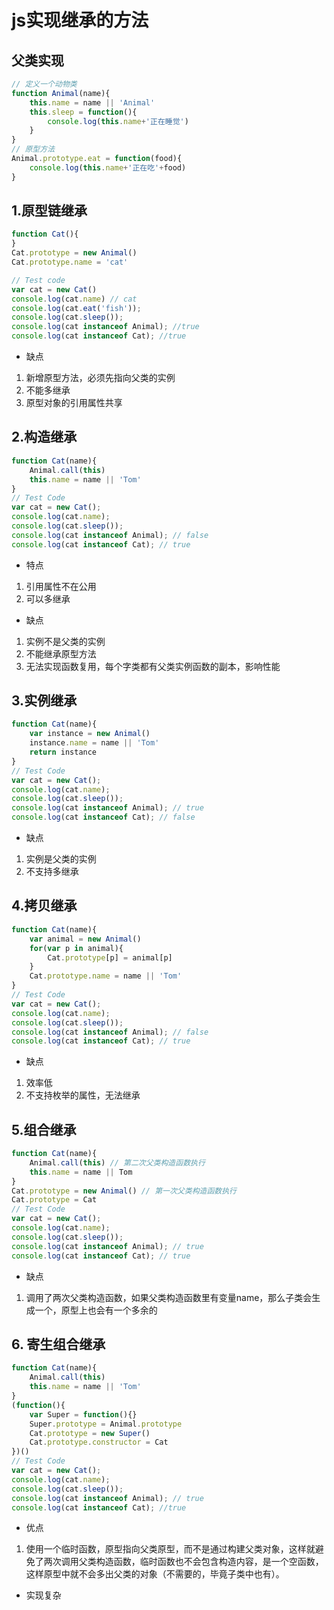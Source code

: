 # js实现继承的方法
## 父类实现
```js
// 定义一个动物类
function Animal(name){
    this.name = name || 'Animal'
    this.sleep = function(){
        console.log(this.name+'正在睡觉')
    }
}
// 原型方法
Animal.prototype.eat = function(food){
    console.log(this.name+'正在吃'+food)
}
```
## 1.原型链继承
```js
function Cat(){
}
Cat.prototype = new Animal()
Cat.prototype.name = 'cat'

// Test code
var cat = new Cat()
console.log(cat.name) // cat
console.log(cat.eat('fish'));
console.log(cat.sleep());
console.log(cat instanceof Animal); //true 
console.log(cat instanceof Cat); //true
```
* 缺点
1. 新增原型方法，必须先指向父类的实例
2. 不能多继承
3. 原型对象的引用属性共享
## 2.构造继承
```js
function Cat(name){
    Animal.call(this)
    this.name = name || 'Tom'
}
// Test Code
var cat = new Cat();
console.log(cat.name);
console.log(cat.sleep());
console.log(cat instanceof Animal); // false
console.log(cat instanceof Cat); // true
```
* 特点
1. 引用属性不在公用
2. 可以多继承
* 缺点
1. 实例不是父类的实例
2. 不能继承原型方法
3. 无法实现函数复用，每个字类都有父类实例函数的副本，影响性能
## 3.实例继承
```js
function Cat(name){
    var instance = new Animal()
    instance.name = name || 'Tom'
    return instance
}
// Test Code
var cat = new Cat();
console.log(cat.name);
console.log(cat.sleep());
console.log(cat instanceof Animal); // true
console.log(cat instanceof Cat); // false
```
* 缺点
1. 实例是父类的实例
2. 不支持多继承
## 4.拷贝继承
```js
function Cat(name){
    var animal = new Animal()
    for(var p in animal){
        Cat.prototype[p] = animal[p]
    }
    Cat.prototype.name = name || 'Tom'
}
// Test Code
var cat = new Cat();
console.log(cat.name);
console.log(cat.sleep());
console.log(cat instanceof Animal); // false
console.log(cat instanceof Cat); // true
```
* 缺点
1. 效率低
2. 不支持枚举的属性，无法继承

## 5.组合继承
```js
function Cat(name){
    Animal.call(this) // 第二次父类构造函数执行
    this.name = name || Tom
}
Cat.prototype = new Animal() // 第一次父类构造函数执行
Cat.prototype = Cat
// Test Code
var cat = new Cat();
console.log(cat.name);
console.log(cat.sleep());
console.log(cat instanceof Animal); // true
console.log(cat instanceof Cat); // true
```
* 缺点
1. 调用了两次父类构造函数，如果父类构造函数里有变量name，那么子类会生成一个，原型上也会有一个多余的
## 6. 寄生组合继承
```js
function Cat(name){
    Animal.call(this)
    this.name = name || 'Tom'
}
(function(){
    var Super = function(){}
    Super.prototype = Animal.prototype
    Cat.prototype = new Super()
    Cat.prototype.constructor = Cat
})()
// Test Code
var cat = new Cat();
console.log(cat.name);
console.log(cat.sleep());
console.log(cat instanceof Animal); // true
console.log(cat instanceof Cat); //true
```
* 优点
1. 使用一个临时函数，原型指向父类原型，而不是通过构建父类对象，这样就避免了两次调用父类构造函数，临时函数也不会包含构造内容，是一个空函数，这样原型中就不会多出父类的对象（不需要的，毕竟子类中也有）。
* 实现复杂